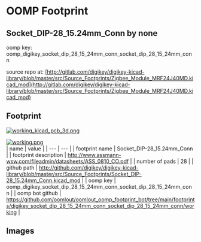 # OOMP Footprint  
## Socket_DIP-28_15.24mm_Conn  by none  
  
oomp key: oomp_digikey_socket_dip_28_15_24mm_conn_socket_dip_28_15_24mm_conn  
  
source repo at: [http://gitlab.com/digikey/digikey-kicad-library/blob/master/src/Source_Footprints/Zigbee_Module_MRF24J40MD.kicad_mod](http://gitlab.com/digikey/digikey-kicad-library/blob/master/src/Source_Footprints/Zigbee_Module_MRF24J40MD.kicad_mod)  
## Footprint  
  
[![working_kicad_pcb_3d.png](working_kicad_pcb_3d_600.png)](working_kicad_pcb_3d.png)  
  
[![working.png](working_600.png)](working.png)  
| name | value | 
| --- | --- | 
| footprint name | Socket_DIP-28_15.24mm_Conn | 
| footprint description | http://www.assmann-wsw.com/fileadmin/datasheets/ASS_0810_CO.pdf | 
| number of pads | 28 | 
| github path | http://github.com/digikey/digikey-kicad-library/blob/master/src/Source_Footprints/Socket_DIP-28_15.24mm_Conn.kicad_mod | 
| oomp key | oomp_digikey_socket_dip_28_15_24mm_conn_socket_dip_28_15_24mm_conn | 
| oomp bot github | https://github.com/oomlout/oomlout_oomp_footprint_bot/tree/main/footprints/digikey_socket_dip_28_15_24mm_conn_socket_dip_28_15_24mm_conn/working | 
## Images  
